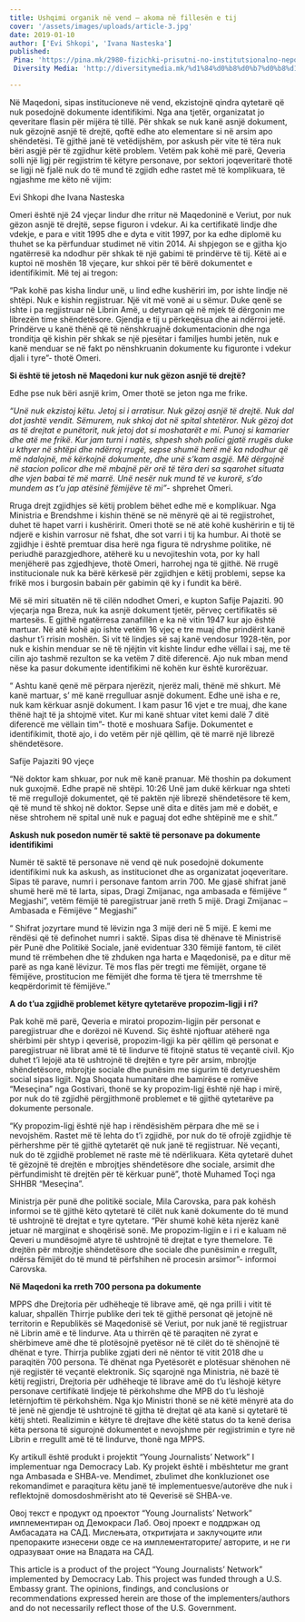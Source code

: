 ```yaml
---
title: Ushqimi organik në vend – akoma në fillesën e tij
cover: '/assets/images/uploads/article-3.jpg'
date: 2019-01-10
author: ['Evi Shkopi', 'Ivana Nasteska']
published:
 Pina: 'https://pina.mk/2980-fizichki-prisutni-no-institutsionalno-nepostoechki/'
 Diversity Media: 'http://diversitymedia.mk/%d1%84%d0%b8%d0%b7%d0%b8%d1%87%d0%ba%d0%b8-%d0%bf%d1%80%d0%b8%d1%81%d1%83%d1%82%d0%bd%d0%b8-%d0%bd%d0%be-%d0%b8%d0%bd%d1%81%d1%82%d0%b8%d1%82%d1%83%d1%86%d0%b8%d0%be%d0%bd%d0%b0%d0%bb%d0%bd%d0%be/'

---
```


Në Maqedoni, sipas institucioneve në vend, ekzistojnë qindra qytetarë që nuk posedojnë dokumente identifikimi. Nga ana tjetër, organizatat jo qeveritare flasin për mijëra të tillë. Për shkak se nuk kanë asnjë dokument, nuk gëzojnë asnjë të drejtë, qoftë edhe ato elementare si në arsim apo shëndetësi. Të gjithë janë të vetëdijshëm, por askush për vite të tëra nuk bëri asgjë për të zgjidhur këtë problem. Vetëm pak kohë më parë, Qeveria solli një ligj për regjistrim të këtyre personave, por sektori joqeveritarë thotë se ligji në fjalë nuk do të mund të zgjidh edhe rastet më të komplikuara, të ngjashme me këto në vijim:

Evi Shkopi dhe Ivana Nasteska

Omeri është një 24 vjeçar lindur dhe rritur në Maqedoninë e Veriut, por nuk gëzon asnjë të
drejtë, sepse figuron i vdekur. Ai ka certifikatë lindje dhe vdekje, e para e vitit 1995 dhe e dyta e vitit 1997, por ka edhe diplomë ku thuhet se ka përfunduar studimet në vitin 2014. Ai shpjegon se e gjitha kjo ngatërresë ka ndodhur për shkak të një gabimi të prindërve të tij. Këtë ai e kuptoi në moshën 18 vjeçare, kur shkoi për të bërë dokumentet e identifikimit. Më tej ai tregon:

“Pak kohë pas kisha lindur unë, u lind edhe kushëriri im, por ishte lindje në shtëpi. Nuk e
kishin regjistruar. Një vit më vonë ai u sëmur. Duke qenë se ishte i pa regjistruar në Librin
Amë, u detyruan që në mjek të dërgonin me librezën time shëndetësore. Gjendja e tij u
përkeqësua dhe ai ndërroi jetë. Prindërve u kanë thënë që të nënshkruajnë dokumentacionin dhe nga tronditja që kishin për shkak se një pjesëtar i familjes humbi jetën, nuk e kanë menduar se në fakt po nënshkruanin dokumente ku figuronte i vdekur djali i tyre”- thotë Omeri.


**Si është të jetosh në Maqedoni kur nuk gëzon asnjë të drejtë?**

Edhe pse nuk bëri asnjë krim, Omer thotë se jeton nga me frike.

*“Unë nuk ekzistoj këtu. Jetoj si i arratisur. Nuk gëzoj asnjë të drejtë. Nuk dal dot jashtë vendit. Sëmurem, nuk shkoj dot në spital shtetëror. Nuk gëzoj dot as të drejtat e punëtorit, nuk jetoj dot si moshatarët e mi. Punoj si kamarier dhe atë me frikë. Kur jam turni i natës, shpesh shoh polici gjatë rrugës duke u kthyer në shtëpi dhe ndërroj rrugë, sepse shumë herë më ka ndodhur që më ndalojnë, më kërkojnë dokumente, dhe unë s’kam asgjë. Më dërgojnë në stacion policor dhe më mbajnë për orë të tëra deri sa sqarohet situata dhe vjen babai të më marrë. Unë nesër nuk mund të ve kurorë, s’do mundem as t’u jap atësinë fëmijëve të mi”*- shprehet Omeri.

Rruga drejt zgjidhjes së këtij problem bëhet edhe më e komplikuar. Nga Ministria e Brendshme i kishin thënë se në mënyrë që ai të regjistrohet, duhet të hapet varri i kushëririt. Omeri thotë se në atë kohë kushëririn e tij të ndjerë e kishin varrosur në fshat, dhe sot varri i tij ka humbur. Ai thotë se zgjidhje i është premtuar disa herë nga figura të ndryshme politike, në periudhë parazgjedhore, atëherë ku u nevojiteshin vota, por ky hall menjëherë pas zgjedhjeve, thotë Omeri, harrohej nga të gjithë. Në rrugë institucionale nuk ka bërë kërkesë për zgjidhjen e këtij problemi, sepse ka frikë mos i burgosin babain për gabimin që ky i fundit ka bërë.

Më së miri situatën në të cilën ndodhet Omeri, e kupton Safije Pajaziti. 90 vjeçarja nga Breza, nuk ka asnjë dokument tjetër, përveç certifikatës së martesës. E gjithë ngatërresa zanafillën e ka në vitin 1947 kur ajo është martuar. Në atë kohë ajo ishte vetëm 16 vjeç e tre muaj dhe prindërit kanë dashur t’i rrisin moshën. Si vit të lindjes së saj kanë vendosur 1928-tën, por nuk e kishin menduar se në të njëjtin vit kishte lindur edhe vëllai i saj, me të cilin ajo tashmë rezulton se ka vetëm 7 ditë diferencë. Ajo nuk mban mend nëse ka pasur dokumente identifikimi në kohën kur është kurorëzuar.

“ Ashtu kanë qenë më përpara njerëzit, njerëz mali, thënë më shkurt. Më kanë martuar,
s’ më kanë rregulluar asnjë dokument. Edhe unë isha e re, nuk kam kërkuar asnjë dokument. I kam pasur 16 vjet e tre muaj, dhe kane thënë hajt të ja shtojmë vitet. Kur mi kanë shtuar vitet kemi dalë 7 ditë diferencë me vëllain tim”- thotë e moshuara Safije.
Dokumentet e identifikimit, thotë ajo, i do vetëm për një qëllim, që të marrë një librezë shëndetësore.

Safije Pajaziti 90 vjeçe

“Në doktor kam shkuar, por nuk më kanë pranuar. Më thoshin pa dokument nuk
guxojmë. Edhe prapë në shtëpi. 10:26 Unë jam dukë kërkuar nga shteti të më rregullojë
dokumentet, që të paktën një librezë shëndetësore të kem, që të mund të shkoj në doktor.
Sepse unë dita e ditës jam më e dobët, e nëse shtrohem në spital unë nuk e paguaj dot edhe shtëpinë me e shit.”

**Askush nuk posedon numër të saktë të personave pa dokumente identifikimi**

Numër të saktë të personave në vend që nuk posedojnë dokumente identifikimi nuk ka askush, as
institucionet dhe as organizatat joqeveritare. Sipas të parave, numri i personave fantom arrin 700. Me gjasë shifrat janë shumë herë më të larta, sipas, Dragi Zmijanac, nga ambasada e fëmijëve “ Megjashi”, vetëm fëmijë të paregjistruar janë rreth 5 mijë.
Dragi Zmijanac – Ambasada e Fëmijëve “ Megjashi”

“ Shifrat jozyrtare mund të lëvizin nga 3 mijë deri në 5 mijë. E kemi me rëndësi që të definohet numri i saktë. Sipas disa të dhënave të Ministrisë për Punë dhe Politikë Sociale, janë evidentuar 330 fëmijë fantom, të cilët mund të rrëmbehen dhe të zhduken nga harta e Maqedonisë, pa e ditur më parë as nga kanë lëvizur. Të mos flas për tregti me fëmijët, organe të fëmijëve, prostitucion me fëmijët dhe forma të tjera të tmerrshme të keqpërdorimit të fëmijëve.”

**A do t’ua zgjidhë problemet këtyre qytetarëve propozim-ligji i ri?**

Pak kohë më parë, Qeveria e miratoi propozim-ligjin për personat e paregjistruar dhe e dorëzoi në Kuvend. Siç është njoftuar atëherë nga shërbimi për shtyp i qeverisë, propozim-ligji ka për qëllim që personat e paregjistruar në librat amë të të lindurve të fitojnë status të veçantë civil. Kjo duhet t’i lejojë ata të ushtrojnë të drejtën e tyre për arsim, mbrojtje shëndetësore, mbrojtje sociale dhe punësim me sigurim të detyrueshëm social sipas ligjit. Nga Shoqata humanitare dhe bamirëse e romëve “Meseçina” nga Gostivari, thonë se ky propozim-ligj është një hap i mirë, por nuk do të zgjidhë përgjithmonë
problemet e të gjithë qytetarëve pa dokumente personale.

“Ky propozim-ligj është një hap i rëndësishëm përpara dhe më se i nevojshëm. Rastet më të lehta do t’i zgjidhë, por nuk do të ofrojë zgjidhje të përhershme për të gjithë qytetarët që nuk janë të regjistruar. Në veçanti, nuk do të zgjidhë problemet në raste më të ndërlikuara. Këta qytetarë duhet të gëzojnë të drejtën е mbrojtjes shëndetësore dhe sociale, arsimit dhe përfundimisht të drejtën për të kërkuar
punë”, thotë Muhamed Toçi nga SHHBR “Meseçina”.

Ministrja për punë dhe politikë sociale, Mila Carovska, para pak kohësh informoi se të gjithë këto qytetarë të cilët nuk kanë dokumente do të mund të ushtrojnë të drejtat e tyre qytetare.
“Për shumë kohë këta njerëz kanë jetuar në margjinat e shoqërisë sonë. Me propozim-ligjin e i ri e kaluam në Qeveri u mundësojmë atyre të ushtrojnë të drejtat e tyre themelore. Të drejtën për mbrojtje shëndetësore dhe sociale dhe punësimin e rregullt, ndërsa fëmijët do të mund të përfshihen në procesin arsimor”- informoi Carovska.

**Në Maqedoni ka rreth 700 persona pa dokumente**

MPPS dhe Drejtoria për udhëheqje të librave amë, që nga prilli i vitit të kaluar, shpallën Thirrje publike deri tek të gjithë personat që jetojnë në territorin e Republikës së Maqedonisë së Veriut, por nuk janë të regjistruar në Librin amë e të lindurve. Ata u thirrën që të paraqiten në zyrat e shërbimeve amë dhe të plotësojnë pyetësor në të cilët do të shënojnë të dhënat e tyre. Thirrja publike zgjati deri në nëntor të vitit 2018 dhe u paraqitën 700 persona. Të dhënat nga Pyetësorët e plotësuar shënohen në një regjistër
të veçantë elektronik. Siç sqarojnë nga Ministria, në bazë të këtij regjistri, Drejtoria për udhëheqje të librave amë do t’u lëshojë këtyre personave certifikatë lindjeje të përkohshme dhe MPB do t’u lëshojë letërnjoftim të përkohshëm. Nga kjo Ministri thonë se në këtë mënyrë ata do të jenë në gjendje të ushtrojnë të gjitha të drejtat që ata kanë si qytetarë të këtij shteti. Realizimin e këtyre të drejtave dhe këtë status do ta kenë derisa këta persona të sigurojnë dokumentet e nevojshme për regjistrimin e tyre
në Librin e rregullt amë të të lindurve, thonë nga MPPS.

 

Ky artikull është produkt i projektit “Young Journalists’ Network” I implementuar nga Democracy Lab. Ky projekt është i mbështetur me grant nga Ambasada e SHBA-ve. Mendimet, zbulimet dhe konkluzionet ose rekomandimet e paraqitura këtu janë të implementuesve/autorëve dhe nuk i reflektojnë domosdoshmërisht ato të Qeverisë së SHBA-ve.

Овој текст е продукт од проектот “Young Journalists’ Network” имплементиран од Демокраси Лаб. Овој проект е поддржан од Амбасадата на САД. Мислењата, откритијата и заклучоците или препораките изнесени овде се на имплементаторите/ авторите, и не ги одразуваат оние на Владата на САД.

This article is a product of the project “Young Journalists’ Network” implemented by Democracy Lab. This project was funded through a U.S. Embassy grant. The opinions, findings, and conclusions or recommendations expressed herein are those of the implementers/authors and do not necessarily reflect those of the U.S. Government.